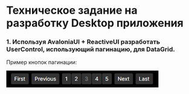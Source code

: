 # Техническое задание на разработку Desktop приложения

### 1. Используя AvaloniaUI + ReactiveUI разработать UserControl, использующий пагинацию, для DataGrid.

Пример кнопок пагинации:

![alt text](https://github.com/QuickLeopard/AvaloniaUI.DataGrid.Pagination/blob/master/Images/Pagination.png)
